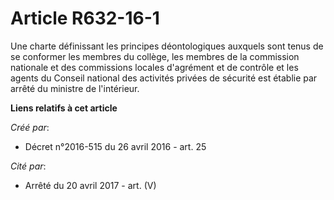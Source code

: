 # Article R632-16-1

Une  charte définissant les principes déontologiques auxquels sont tenus de  se conformer les membres du collège, les membres
de la commission  nationale et des commissions locales d'agrément et de contrôle et les  agents du Conseil national des
activités privées de sécurité est établie  par arrêté du ministre de l'intérieur.

**Liens relatifs à cet article**

_Créé par_:

  - Décret n°2016-515 du 26 avril 2016 - art. 25

_Cité par_:

  - Arrêté du 20 avril 2017 - art. (V)

